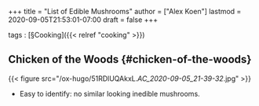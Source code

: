 +++
title = "List of Edible Mushrooms"
author = ["Alex Koen"]
lastmod = 2020-09-05T21:53:01-07:00
draft = false
+++

tags
: [§Cooking]({{< relref "cooking" >}})


## Chicken of the Woods {#chicken-of-the-woods}

{{< figure src="/ox-hugo/51RDlUQAkxL._AC_2020-09-05_21-39-32_.jpg" >}}

-   Easy to identify: no similar looking inedible mushrooms.
